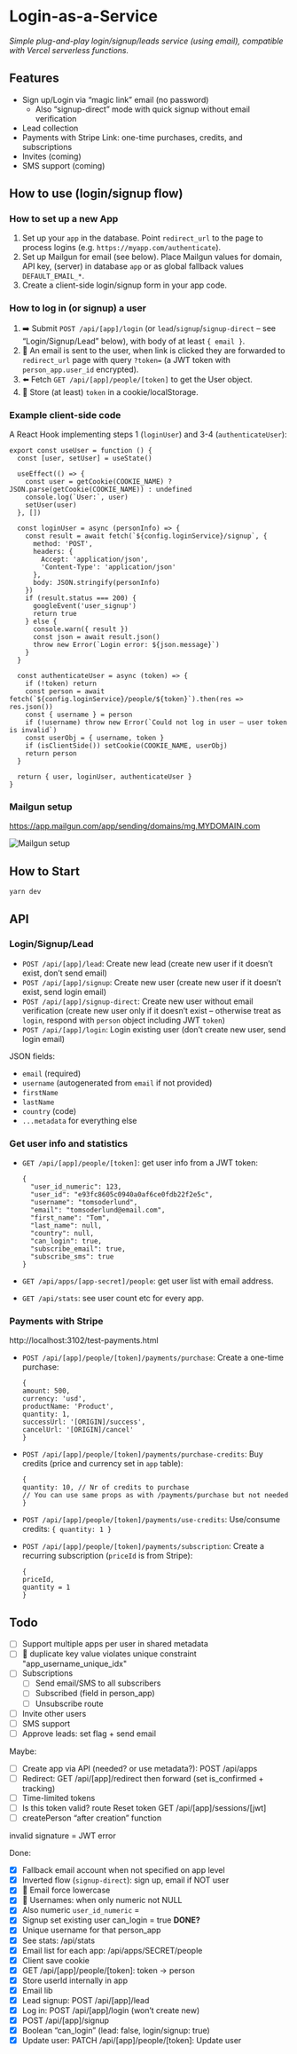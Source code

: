 # Login-as-a-Service

_Simple plug-and-play login/signup/leads service (using email), compatible with Vercel serverless functions._

## Features

- Sign up/Login via “magic link” email (no password)
  - Also “signup-direct” mode with quick signup without email verification
- Lead collection
- Payments with Stripe Link: one-time purchases, credits, and subscriptions
- Invites (coming)
- SMS support (coming)

## How to use (login/signup flow)

### How to set up a new App

1. Set up your `app` in the database. Point `redirect_url` to the page to process logins (e.g. `https://myapp.com/authenticate`).
2. Set up Mailgun for email (see below). Place Mailgun values for domain, API key, (server) in database `app` or as global fallback values `DEFAULT_EMAIL_*`.
3. Create a client-side login/signup form in your app code.

### How to log in (or signup) a user

1. ➡️ Submit `POST /api/[app]/login` (or `lead`/`signup`/`signup-direct` – see “Login/Signup/Lead” below), with body of at least `{ email }`.
2. 📧 An email is sent to the user, when link is clicked they are forwarded to `redirect_url` page with query `?token=` (a JWT token with `person_app.user_id` encrypted).
3. ⬅️ Fetch `GET /api/[app]/people/[token]` to get the User object.
4. 💾 Store (at least) `token` in a cookie/localStorage.

### Example client-side code

A React Hook implementing steps 1 (`loginUser`) and 3-4 (`authenticateUser`):

    export const useUser = function () {
      const [user, setUser] = useState()

      useEffect(() => {
        const user = getCookie(COOKIE_NAME) ? JSON.parse(getCookie(COOKIE_NAME)) : undefined
        console.log(`User:`, user)
        setUser(user)
      }, [])

      const loginUser = async (personInfo) => {
        const result = await fetch(`${config.loginService}/signup`, {
          method: 'POST',
          headers: {
            Accept: 'application/json',
            'Content-Type': 'application/json'
          },
          body: JSON.stringify(personInfo)
        })
        if (result.status === 200) {
          googleEvent('user_signup')
          return true
        } else {
          console.warn({ result })
          const json = await result.json()
          throw new Error(`Login error: ${json.message}`)
        }
      }

      const authenticateUser = async (token) => {
        if (!token) return
        const person = await fetch(`${config.loginService}/people/${token}`).then(res => res.json())
        const { username } = person
        if (!username) throw new Error(`Could not log in user – user token is invalid`)
        const userObj = { username, token }
        if (isClientSide()) setCookie(COOKIE_NAME, userObj)
        return person
      }

      return { user, loginUser, authenticateUser }
    }

### Mailgun setup

https://app.mailgun.com/app/sending/domains/mg.MYDOMAIN.com

![Mailgun setup](docs/mailgun_setup.png)


## How to Start

    yarn dev


## API

### Login/Signup/Lead

- `POST /api/[app]/lead`: Create new lead (create new user if it doesn’t exist, don’t send email)
- `POST /api/[app]/signup`: Create new user (create new user if it doesn’t exist, send login email)
- `POST /api/[app]/signup-direct`: Create new user without email verification (create new user only if it doesn’t exist – otherwise treat as `login`, respond with `person` object including JWT `token`)
- `POST /api/[app]/login`: Login existing user (don’t create new user, send login email)

JSON fields:

- `email` (required)
- `username` (autogenerated from `email` if not provided)
- `firstName`
- `lastName`
- `country` (code)
- `...metadata` for everything else

### Get user info and statistics

- `GET /api/[app]/people/[token]`: get user info from a JWT token:

    ```
    {
      "user_id_numeric": 123,
      "user_id": "e93fc8605c0940a0af6ce0fdb22f2e5c",
      "username": "tomsoderlund",
      "email": "tomsoderlund@email.com",
      "first_name": "Tom",
      "last_name": null,
      "country": null,
      "can_login": true,
      "subscribe_email": true,
      "subscribe_sms": true
    }
    ```

- `GET /api/apps/[app-secret]/people`: get user list with email address.
- `GET /api/stats`: see user count etc for every app.

### Payments with Stripe

http://localhost:3102/test-payments.html

- `POST /api/[app]/people/[token]/payments/purchase`: Create a one-time purchase:

	```
	{
    amount: 500,
    currency: 'usd',
    productName: 'Product',
    quantity: 1,
    successUrl: '[ORIGIN]/success',
    cancelUrl: '[ORIGIN]/cancel'
  }
	```

- `POST /api/[app]/people/[token]/payments/purchase-credits`: Buy credits (price and currency set in `app` table):

	```
	{
    quantity: 10, // Nr of credits to purchase
    // You can use same props as with /payments/purchase but not needed
  }
	```

- `POST /api/[app]/people/[token]/payments/use-credits`: Use/consume credits: `{ quantity: 1 }`
- `POST /api/[app]/people/[token]/payments/subscription`: Create a recurring subscription (`priceId` is from Stripe):

	```
	{
    priceId,
    quantity = 1
  }
	```

## Todo

- [ ] Support multiple apps per user in shared metadata
- [ ] 🐜 duplicate key value violates unique constraint \"app_username_unique_idx\"
- [ ] Subscriptions
  - [ ] Send email/SMS to all subscribers
  - [ ] Subscribed (field in person_app)
  - [ ] Unsubscribe route
- [ ] Invite other users
- [ ] SMS support
- [ ] Approve leads: set flag + send email

Maybe:

- [ ] Create app via API (needed? or use metadata?): POST /api/apps
- [ ] Redirect: GET /api/[app]/redirect then forward (set is_confirmed + tracking)
- [ ] Time-limited tokens
- [ ] Is this token valid? route Reset token GET /api/[app]/sessions/[jwt]
- [ ] createPerson “after creation” function

invalid signature = JWT error

Done:

- [x] Fallback email account when not specified on app level
- [x] Inverted flow (`signup-direct`): sign up, email if NOT user
- [x] 🐜 Email force lowercase
- [x] 🐜 Usernames: when only numeric not NULL
- [x] Also numeric `user_id_numeric` = 
- [x] Signup set existing user can_login = true **DONE?**
- [x] Unique username for that person_app
- [x] See stats: /api/stats
- [x] Email list for each app: /api/apps/SECRET/people
- [x] Client save cookie
- [x] GET /api/[app]/people/[token]: token -> person
- [x] Store userId internally in app
- [x] Email lib
- [x] Lead signup: POST /api/[app]/lead
- [x] Log in: POST /api/[app]/login (won’t create new)
- [x] POST /api/[app]/signup
- [x] Boolean “can_login” (lead: false, login/signup: true)
- [x] Update user: PATCH /api/[app]/people/[token]: Update user
